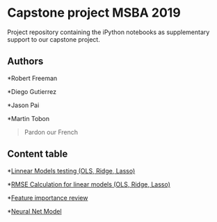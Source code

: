 # Capstone project MSBA 2019

Project repository containing the iPython notebooks as supplementary support to our capstone project.

## Authors

*Robert Freeman

*Diego Gutierrez

*Jason Pai 

*Martin Tobon 

>Pardon our French

## Content table

*[Linnear Models testing (OLS, Ridge, Lasso)](https://github.com/djgmtz/ticket_yoda/blob/master/Ticket_Yoda_Linear_Models(OLS%2C_Ridge%2C_Lasso).ipynb)

*[RMSE Calculation for linear models (OLS, Ridge, Lasso)](https://github.com/djgmtz/ticket_yoda/blob/master/Ticket_Yoda_OLS%2C_Ridge%2C_Lasso%2C_Random_Forest_RMSE.ipynb)

*[Feature importance review](https://github.com/djgmtz/ticket_yoda/blob/master/Ticket_Yoda_Feature_Importance_via_OLS.ipynb)

*[Neural Net Model](https://github.com/djgmtz/Ticket_Yoda/blob/master/Ticket_Yoda_Neural_Net_Model.ipynb)
